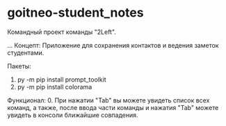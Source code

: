 # goitneo-student_notes

Командный проект команды "2Left".

...
Концепт: Приложение для сохранения контактов и ведения заметок студентами.

Пакеты:

1. py -m pip install prompt_toolkit
2. py -m pip install colorama

Функционал: 0. При нажатии "Tab" вы можете увидеть список всех команд, а также, после ввода части команды и нажатия "Tab" можете увидеть в консоли ближайшие совпадения.
